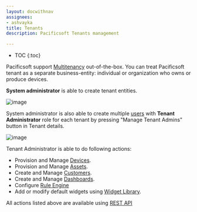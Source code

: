 ```yaml
---
layout: docwithnav
assignees:
- ashvayka
title: Tenants
description: Pacificsoft Tenants management

---
```


* TOC
{:toc}

Pacificsoft support [Multitenancy](https://en.wikipedia.org/wiki/Multitenancy) out-of-the-box.
You can treat Pacificsoft tenant as a separate business-entity: individual or organization who owns or produce devices.

**System administrator** is able to create tenant entities.

![image](/images/user-guide/ui/tenants.png)

System administrator is also able to create multiple [users](/docs/user-guide/ui/users) with **Tenant Administrator** role for each tenant by pressing "Manage Tenant Admins" button in Tenant details.
 
![image](/images/user-guide/ui/manage-tenant-admins.png) 
 
Tenant Administrator is able to do following actions:
 
 - Provision and Manage [Devices](/docs/user-guide/ui/devices).
 - Provision and Manage [Assets](/docs/user-guide/ui/assets).
 - Create and Manage [Customers](/docs/user-guide/ui/customers).
 - Create and Manage [Dashboards](/docs/user-guide/ui/dashboards).
 - Configure [Rule Engine](/docs/user-guide/rule-engine-2-0/re-getting-started/)
 - Add or modify default widgets using [Widget Library](/docs/user-guide/ui/widget-library).
 
 All actions listed above are available using [REST API](/docs/reference/rest-api/)
